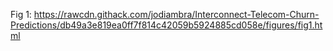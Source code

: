 Fig 1:
https://rawcdn.githack.com/jodiambra/Interconnect-Telecom-Churn-Predictions/db49a3e819ea0ff7f814c42059b5924885cd058e/figures/fig1.html

